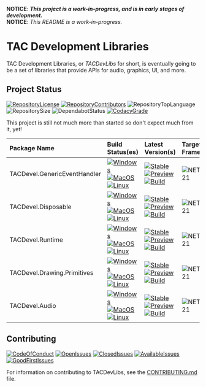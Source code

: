 **NOTICE**: ***This project is a work-in-progress, and is in early stages of development.***  
**NOTICE**: *This README is a work-in-progress.*

# TAC Development Libraries

TAC Development Libraries, or *TACDevLibs* for short, is eventually going to be a set of libraries that provide APIs for audio, graphics, UI, and more.

## Project Status

[![RepositoryLicense][Repository.License.Badge]][Repository.License.Link]
[![RepositoryContributors][Repository.Contributors.Badge]][Repository.Contributors.Link]
![RepositoryTopLanguage][Repository.TopLanguage.Badge]
![RepositorySize][Repository.Size.Badge]
![DependabotStatus][Dependabot.Badge]
[![CodacyGrade][Codacy.Badge]][Codacy.Link]

This project is still not much more than started so don't expect much from it, yet!

| Package Name                 | Build Status(es) | Latest Version(s) | Target Framework(s) |
| :--------------------------- | :--------------- | :---------------- | :------------------ |
| TACDevel.GenericEventHandler | [![Windows][Build.TACDevel.GenericEventHandler.Windows]][Build.Link]<br/>[![MacOS][Build.TACDevel.GenericEventHandler.MacOS]][Build.Link]<br/>[![Linux][Build.TACDevel.GenericEventHandler.Linux]][Build.Link] | [![Stable][Package.TACDevel.GenericEventHandler.Stable]][Package.TACDevel.GenericEventHandler.Stable.Link]<br/>[![Preview][Package.TACDevel.GenericEventHandler.Preview]][Package.TACDevel.GenericEventHandler.Preview.Link]<br/>[![Build][Package.TACDevel.GenericEventHandler.Build]][Package.TACDevel.GenericEventHandler.Build.Link] | ![NETStandard21][Framework.NETStandard21] |
| TACDevel.Disposable          | [![Windows][Build.TACDevel.Disposable.Windows]][Build.Link]<br/>[![MacOS][Build.TACDevel.Disposable.MacOS]][Build.Link]<br/>[![Linux][Build.TACDevel.Disposable.Linux]][Build.Link] | [![Stable][Package.TACDevel.Disposable.Stable]][Package.TACDevel.Disposable.Stable.Link]<br/>[![Preview][Package.TACDevel.Disposable.Preview]][Package.TACDevel.Disposable.Preview.Link]<br/>[![Build][Package.TACDevel.Disposable.Build]][Package.TACDevel.Disposable.Build.Link] | ![NETStandard21][Framework.NETStandard21] |
| TACDevel.Runtime             | [![Windows][Build.TACDevel.Runtime.Windows]][Build.Link]<br/>[![MacOS][Build.TACDevel.Runtime.MacOS]][Build.Link]<br/>[![Linux][Build.TACDevel.Runtime.Linux]][Build.Link] | [![Stable][Package.TACDevel.Runtime.Stable]][Package.TACDevel.Runtime.Stable.Link]<br/>[![Preview][Package.TACDevel.Runtime.Preview]][Package.TACDevel.Runtime.Preview.Link]<br/>[![Build][Package.TACDevel.Runtime.Build]][Package.TACDevel.Runtime.Build.Link] | ![NETStandard21][Framework.NETStandard21] |
| TACDevel.Drawing.Primitives  | [![Windows][Build.TACDevel.Drawing.Primitives.Windows]][Build.Link]<br/>[![MacOS][Build.TACDevel.Drawing.Primitives.MacOS]][Build.Link]<br/>[![Linux][Build.TACDevel.Drawing.Primitives.Linux]][Build.Link] | [![Stable][Package.TACDevel.Drawing.Primitives.Stable]][Package.TACDevel.Drawing.Primitives.Stable.Link]<br/>[![Preview][Package.TACDevel.Drawing.Primitives.Preview]][Package.TACDevel.Drawing.Primitives.Preview.Link]<br/>[![Build][Package.TACDevel.Drawing.Primitives.Build]][Package.TACDevel.Drawing.Primitives.Build.Link] | ![NETStandard21][Framework.NETStandard21] |
| TACDevel.Audio               | [![Windows][Build.TACDevel.Audio.Windows]][Build.Link]<br/>[![MacOS][Build.TACDevel.Audio.MacOS]][Build.Link]<br/>[![Linux][Build.TACDevel.Audio.Linux]][Build.Link] | [![Stable][Package.TACDevel.Audio.Stable]][Package.TACDevel.Audio.Stable.Link]<br/>[![Preview][Package.TACDevel.Audio.Preview]][Package.TACDevel.Audio.Preview.Link]<br/>[![Build][Package.TACDevel.Audio.Build]][Package.TACDevel.Audio.Build.Link] | ![NETStandard21][Framework.NETStandard21] |

## Contributing

[![CodeOfConduct][Repository.CodeOfConduct.Badge]][Repository.CodeOfConduct.Link]
[![OpenIssues][Repository.OpenIssues.Badge]][Repository.OpenIssues.Link]
[![ClosedIssues][Repository.ClosedIssues.Badge]][Repository.ClosedIssues.Link]
[![AvailableIssues][Repository.AvailableIssues.Badge]][Repository.AvailableIssues.Link]
[![GoodFirstIssues][Repository.GoodFirstIssues.Badge]][Repository.GoodFirstIssues.Link]

For information on contributing to TACDevLibs, see the [CONTRIBUTING.md][File.Contributing.Link] file.

[Repository.License.Badge]: https://img.shields.io/badge/License-MIT-gray?logo=open-source-initiative&logoColor=white
[Repository.License.Link]: https://github.com/tom-corwin/tacdevlibs/blob/master/LICENSE.md
[Repository.Contributors.Badge]: https://img.shields.io/github/contributors-anon/tom-corwin/tacdevlibs?color=gray&label=Contributors&logo=github
[Repository.Contributors.Link]: https://github.com/tom-corwin/tacdevlibs/graphs/contributors
[Repository.TopLanguage.Badge]: https://img.shields.io/github/languages/top/tom-corwin/tacdevlibs?color=%2305930C&label=C%23%20%288.0%29&logo=github
[Repository.Size.Badge]: https://img.shields.io/github/repo-size/tom-corwin/tacdevlibs?color=gray&label=Size&logo=github
[Dependabot.Badge]: https://badgen.net/dependabot/tom-corwin/tacdevlibs/?icon=dependabot&label=Dependabot
[Codacy.Badge]: https://img.shields.io/codacy/grade/ddc482a56b6349b0958d1eb65d0c047a?label=Code%20Quality&logo=codacy
[Codacy.Link]: https://app.codacy.com/manual/tom-corwin/tacdevlibs/dashboard
[Build.Link]: https://dev.azure.com/tacdevlibs/tacdevlibs/_build/latest?definitionId=1&branchName=master
[Framework.NETStandard21]: https://img.shields.io/badge/TargetFramework-netstandard2.1-blue?logo=.net
[Framework.NETCoreApp31]: https://img.shields.io/badge/TargetFramework-netcoreapp3.1-blue?logo=.net
[Build.TACDevel.GenericEventHandler.Windows]: https://img.shields.io/azure-devops/build/tacdevlibs/16361502-19e3-44ec-b71b-2915cc6a7eee/1/master?job=Build_TACDevelGenericEventHandler_Windows_Release&label=Windows&logo=windows&logoColor=white&stage=Build%20%28TACDevel.GenericEventHandler%29
[Build.TACDevel.GenericEventHandler.MacOS]: https://img.shields.io/azure-devops/build/tacdevlibs/16361502-19e3-44ec-b71b-2915cc6a7eee/1/master?job=Build_TACDevelGenericEventHandler_MacOS_Release&label=macOS&logo=apple&logoColor=white&stage=Build%20%28TACDevel.GenericEventHandler%29
[Build.TACDevel.GenericEventHandler.Linux]: https://img.shields.io/azure-devops/build/tacdevlibs/16361502-19e3-44ec-b71b-2915cc6a7eee/1/master?job=Build_TACDevelGenericEventHandler_Linux_Release&label=Linux&logo=ubuntu&logoColor=white&stage=Build%20%28TACDevel.GenericEventHandler%29
[Package.TACDevel.GenericEventHandler.Stable]: https://img.shields.io/nuget/v/TACDevel.GenericEventHandler?color=blue&label=Stable&logo=nuget&logoColor=blue
[Package.TACDevel.GenericEventHandler.Preview]: https://img.shields.io/nuget/vpre/TACDevel.GenericEventHandler?color=blueviolet&label=Preview&logo=nuget&logoColor=blue
[Package.TACDevel.GenericEventHandler.Build]: https://img.shields.io/myget/tacdevlibs/vpre/TACDevel.GenericEventHandler?color=orange&label=Build&logo=nuget&logoColor=green
[Package.TACDevel.GenericEventHandler.Stable.Link]: http://localhost
[Package.TACDevel.GenericEventHandler.Preview.Link]: http://localhost
[Package.TACDevel.GenericEventHandler.Build.Link]: https://www.myget.org/feed/tacdevlibs/package/nuget/TACDevel.GenericEventHandler
[Build.TACDevel.Disposable.Windows]: https://img.shields.io/azure-devops/build/tacdevlibs/16361502-19e3-44ec-b71b-2915cc6a7eee/1/master?job=Build_TACDevelDisposable_Windows_Release&label=Windows&logo=windows&logoColor=white&stage=Build%20%28TACDevel.Disposable%29
[Build.TACDevel.Disposable.MacOS]: https://img.shields.io/azure-devops/build/tacdevlibs/16361502-19e3-44ec-b71b-2915cc6a7eee/1/master?job=Build_TACDevelDisposable_MacOS_Release&label=macOS&logo=apple&logoColor=white&stage=Build%20%28TACDevel.Disposable%29
[Build.TACDevel.Disposable.Linux]: https://img.shields.io/azure-devops/build/tacdevlibs/16361502-19e3-44ec-b71b-2915cc6a7eee/1/master?job=Build_TACDevelDisposable_Linux_Release&label=Linux&logo=linux&logoColor=white&stage=Build%20%28TACDevel.Disposable%29
[Package.TACDevel.Disposable.Stable]: https://img.shields.io/nuget/v/TACDevel.Disposable?color=blue&label=Stable&logo=nuget&logoColor=blue
[Package.TACDevel.Disposable.Preview]: https://img.shields.io/nuget/vpre/TACDevel.Disposable?color=blueviolet&label=Preview&logo=nuget&logoColor=blue
[Package.TACDevel.Disposable.Build]: https://img.shields.io/myget/tacdevlibs/vpre/TACDevel.Disposable?color=orange&label=Build&logo=nuget&logoColor=green
[Package.TACDevel.Disposable.Stable.Link]: http://localhost
[Package.TACDevel.Disposable.Preview.Link]: http://localhost
[Package.TACDevel.Disposable.Build.Link]: https://www.myget.org/feed/tacdevlibs/package/nuget/TACDevel.Disposable
[Build.TACDevel.Runtime.Windows]: https://img.shields.io/azure-devops/build/tacdevlibs/16361502-19e3-44ec-b71b-2915cc6a7eee/1/master?job=Build_TACDevelRuntime_Windows_Release&label=Windows&logo=windows&logoColor=white&stage=Build%20%28TACDevel.Runtime%29
[Build.TACDevel.Runtime.MacOS]: https://img.shields.io/azure-devops/build/tacdevlibs/16361502-19e3-44ec-b71b-2915cc6a7eee/1/master?job=Build_TACDevelRuntime_MacOS_Release&label=macOS&logo=apple&logoColor=white&stage=Build%20%28TACDevel.Runtime%29
[Build.TACDevel.Runtime.Linux]: https://img.shields.io/azure-devops/build/tacdevlibs/16361502-19e3-44ec-b71b-2915cc6a7eee/1/master?job=Build_TACDevelRuntime_Linux_Release&label=Linux&logo=linux&logoColor=white&stage=Build%20%28TACDevel.Runtime%29
[Package.TACDevel.Runtime.Stable]: https://img.shields.io/nuget/v/TACDevel.Runtime?color=blue&label=Stable&logo=nuget&logoColor=blue
[Package.TACDevel.Runtime.Preview]: https://img.shields.io/nuget/vpre/TACDevel.Runtime?color=blueviolet&label=Preview&logo=nuget&logoColor=blue
[Package.TACDevel.Runtime.Build]: https://img.shields.io/myget/tacdevlibs/vpre/TACDevel.Runtime?color=orange&label=Build&logo=nuget&logoColor=green
[Package.TACDevel.Runtime.Stable.Link]: http://localhost
[Package.TACDevel.Runtime.Preview.Link]: http://localhost
[Package.TACDevel.Runtime.Build.Link]: https://www.myget.org/feed/tacdevlibs/package/nuget/TACDevel.Runtime
[Build.TACDevel.Audio.Windows]: https://img.shields.io/azure-devops/build/tacdevlibs/16361502-19e3-44ec-b71b-2915cc6a7eee/1/master?job=Build_TACDevelRuntimeInteropServices_Windows_Release&label=Windows&logo=windows&logoColor=white&stage=Build%20%28TACDevel.Audio%29
[Build.TACDevel.Audio.MacOS]: https://img.shields.io/azure-devops/build/tacdevlibs/16361502-19e3-44ec-b71b-2915cc6a7eee/1/master?job=Build_TACDevelRuntimeInteropServices_MacOS_Release&label=macOS&logo=apple&logoColor=white&stage=Build%20%28TACDevel.Audio%29
[Build.TACDevel.Audio.Linux]: https://img.shields.io/azure-devops/build/tacdevlibs/16361502-19e3-44ec-b71b-2915cc6a7eee/1/master?job=Build_TACDevelRuntimeInteropServices_Linux_Release&label=Linux&logo=linux&logoColor=white&stage=Build%20%28TACDevel.Audio%29
[Package.TACDevel.Audio.Stable]: https://img.shields.io/nuget/v/TACDevel.Audio?color=blue&label=Stable&logo=nuget&logoColor=blue
[Package.TACDevel.Audio.Preview]: https://img.shields.io/nuget/vpre/TACDevel.Audio?color=blueviolet&label=Preview&logo=nuget&logoColor=blue
[Package.TACDevel.Audio.Build]: https://img.shields.io/myget/tacdevlibs/vpre/TACDevel.Audio?color=orange&label=Build&logo=nuget&logoColor=green
[Package.TACDevel.Audio.Stable.Link]: http://localhost
[Package.TACDevel.Audio.Preview.Link]: http://localhost
[Package.TACDevel.Audio.Build.Link]: https://www.myget.org/feed/tacdevlibs/package/nuget/TACDevel.Audio
[Build.TACDevel.Drawing.Primitives.Windows]: https://img.shields.io/azure-devops/build/tacdevlibs/16361502-19e3-44ec-b71b-2915cc6a7eee/1/master?job=Build_TACDevelDrawingPrimitives_Windows_Release&label=Windows&logo=windows&logoColor=white&stage=Build%20%28TACDevel.Drawing.Primitives%29
[Build.TACDevel.Drawing.Primitives.MacOS]: https://img.shields.io/azure-devops/build/tacdevlibs/16361502-19e3-44ec-b71b-2915cc6a7eee/1/master?job=Build_TACDevelDrawingPrimitives_MacOS_Release&label=macOS&logo=apple&logoColor=white&stage=Build%20%28TACDevel.Drawing.Primitives%29
[Build.TACDevel.Drawing.Primitives.Linux]: https://img.shields.io/azure-devops/build/tacdevlibs/16361502-19e3-44ec-b71b-2915cc6a7eee/1/master?job=Build_TACDevelDrawingPrimitives_Linux_Release&label=Linux&logo=linux&logoColor=white&stage=Build%20%28TACDevel.Drawing.Primitives%29
[Package.TACDevel.Drawing.Primitives.Stable]: https://img.shields.io/nuget/v/TACDevel.Drawing.Primitives?color=blue&label=Stable&logo=nuget&logoColor=blue
[Package.TACDevel.Drawing.Primitives.Preview]: https://img.shields.io/nuget/vpre/TACDevel.Drawing.Primitives?color=blueviolet&label=Preview&logo=nuget&logoColor=blue
[Package.TACDevel.Drawing.Primitives.Build]: https://img.shields.io/myget/tacdevlibs/vpre/TACDevel.Drawing.Primitives?color=orange&label=Build&logo=nuget&logoColor=green
[Package.TACDevel.Drawing.Primitives.Stable.Link]: http://localhost
[Package.TACDevel.Drawing.Primitives.Preview.Link]: http://localhost
[Package.TACDevel.Drawing.Primitives.Build.Link]: https://www.myget.org/feed/tacdevlibs/package/nuget/TACDevel.Drawing.Primitives
[Repository.CodeOfConduct.Badge]: https://img.shields.io/badge/Contributor%20Covenent-2.0-gray?logo=open-source-initiative&logoColor=white
[Repository.CodeOfConduct.Link]: https://github.com/tom-corwin/tacdevlibs/blob/master/CODE_OF_CONDUCT.md
[Repository.OpenIssues.Badge]: https://img.shields.io/github/issues-raw/tom-corwin/tacdevlibs?color=brightgreen&label=Issues%3AOpen&logo=github
[Repository.OpenIssues.Link]: https://github.com/tom-corwin/tacdevlibs/issues?q=is%3Aissue+is%3Aopen
[Repository.ClosedIssues.Badge]: https://img.shields.io/github/issues-closed-raw/tom-corwin/tacdevlibs?color=red&label=Issues%3AClosed&logo=github
[Repository.ClosedIssues.Link]: https://github.com/tom-corwin/tacdevlibs/issues?q=is%3Aissue+is%3Aclosed
[Repository.AvailableIssues.Badge]: https://img.shields.io/github/issues-raw/tom-corwin/tacdevlibs/Status:Available?color=green&label=Issue%3AStatus%3AAvailable&logo=github
[Repository.AvailableIssues.Link]: https://github.com/tom-corwin/tacdevlibs/issues?q=is%3Aissue+is%3Aopen+label%3AStatus%3AAvailable
[Repository.GoodFirstIssues.Badge]: https://img.shields.io/github/issues-raw/tom-corwin/tacdevlibs/Meta:GoodFirstIssue?color=green&label=Issue%3AMeta%3AGoodFirstIssue&logo=github
[Repository.GoodFirstIssues.Link]: https://github.com/tom-corwin/tacdevlibs/issues?q=is%3Aissue+is%3Aopen+label%3AMeta%3AGoodFirstIssue
[File.Contributing.Link]: https://github.com/tom-corwin/tacdevlibs/blob/master/CONTRIBUTING.md

<!--

## Using TCDFx Packages

For examples, see the `examples\` directory.

### Runtime Prerequisites

| Operating System | Prerequisites                                  |
| :--------------- | :----------------------------------------------|
| Windows 7/8.1/10 | Microsoft .NET Core 3.0 Runtime                |
| Linux            | Microsoft .NET Core 3.0 Runtime<br/>GTK+ 3.10+ |
| macOS            | Microsoft .NET Core 3.0 Runtime                |

### Utilizing Pre-Built Packages

While following these instructions:

  * Replace `{PackageName}` with the package you want to use.  
  * Replace `{PackageVersion}` with the version of the package.

#### Install using .NET CLI

Run the following command in a command-line interface and enter the following:

```
dotnet add package {PackageName} --version {PackageVersion}
```

#### Install using a PackageReference

Add the following to your `.csproj`:

```xml
<ItemGroup>
  <PackageReference Include="{PackageName}" Version="{PackageVersion}" />
</ItemGroup>
```

### Building From Source

You can build the packages just by installing the prerequisites and running a few commands. Use the steps below to get started!

#### Build Prerequisites

| Operating System | Prerequisites               |
| :--------------- | :---------------------------|
| Windows 7/8.1/10 | Microsoft .NET Core 3.0 SDK |
| Linux            | Microsoft .NET Core 3.0 SDK |
| macOS            | Microsoft .NET Core 3.0 SDK |

#### Build Using a CLI

Run the following command in a command-line interface in the root directory of this repository (with respect to OS):

```
dotnet build dirs.proj
```

[AzurePipelines.Link]: https://azure.microsoft.com/en-us/services/devops/pipelines/
[DotNetCore.SupportedOS.Link]: https://github.com/dotnet/core/blob/master/release-notes/3.0/3.0-supported-os.md
[BuildStatus.Link]: https://dev.azure.com/tom-corwin/tcdfx/_build/latest?definitionId=15&branchName=master
[BuildStatus.TCDFxCore_Windows81_Debug.Badge]: https://dev.azure.com/tom-corwin/tcdfx/_apis/build/status/TCDFx?branchName=master&jobName=TCDFxCore_Windows81_Debug
[BuildStatus.TCDFxCore_Windows81_Release.Badge]: https://dev.azure.com/tom-corwin/tcdfx/_apis/build/status/TCDFx?branchName=master&jobName=TCDFxCore_Windows81_Release
[BuildStatus.TCDFxCore_Windows10_Debug.Badge]: https://dev.azure.com/tom-corwin/tcdfx/_apis/build/status/TCDFx?branchName=master&jobName=TCDFxCore_Windows10_Debug
[BuildStatus.TCDFxCore_Windows10_Release.Badge]: https://dev.azure.com/tom-corwin/tcdfx/_apis/build/status/TCDFx?branchName=master&jobName=TCDFxCore_Windows10_Release
[BuildStatus.TCDFxCore_Ubuntu1604_Debug.Badge]: https://dev.azure.com/tom-corwin/tcdfx/_apis/build/status/TCDFx?branchName=master&jobName=TCDFxCore_Ubuntu1604_Debug
[BuildStatus.TCDFxCore_Ubuntu1604_Release.Badge]: https://dev.azure.com/tom-corwin/tcdfx/_apis/build/status/TCDFx?branchName=master&jobName=TCDFxCore_Ubuntu1604_Release
[BuildStatus.TCDFxCore_macOS1013_Debug.Badge]: https://dev.azure.com/tom-corwin/tcdfx/_apis/build/status/TCDFx?branchName=master&jobName=TCDFxCore_macOS1013_Debug
[BuildStatus.TCDFxCore_macOS1013_Release.Badge]: https://dev.azure.com/tom-corwin/tcdfx/_apis/build/status/TCDFx?branchName=master&jobName=TCDFxCore_macOS1013_Release
[BuildStatus.TCDFxCore_macOS1014_Debug.Badge]: https://dev.azure.com/tom-corwin/tcdfx/_apis/build/status/TCDFx?branchName=master&jobName=TCDFxCore_macOS1014_Debug
[BuildStatus.TCDFxCore_macOS1014_Release.Badge]: https://dev.azure.com/tom-corwin/tcdfx/_apis/build/status/TCDFx?branchName=master&jobName=TCDFxCore_macOS1014_Release
[BuildStatus.TCDFxUI_Windows81_Debug.Badge]: https://dev.azure.com/tom-corwin/tcdfx/_apis/build/status/TCDFx?branchName=master&jobName=TCDFxUI_Windows81_Debug
[BuildStatus.TCDFxUI_Windows81_Release.Badge]: https://dev.azure.com/tom-corwin/tcdfx/_apis/build/status/TCDFx?branchName=master&jobName=TCDFxUI_Windows81_Release
[BuildStatus.TCDFxUI_Windows10_Debug.Badge]: https://dev.azure.com/tom-corwin/tcdfx/_apis/build/status/TCDFx?branchName=master&jobName=TCDFxUI_Windows10_Debug
[BuildStatus.TCDFxUI_Windows10_Release.Badge]: https://dev.azure.com/tom-corwin/tcdfx/_apis/build/status/TCDFx?branchName=master&jobName=TCDFxUI_Windows10_Release
[BuildStatus.TCDFxUI_Ubuntu1604_Debug.Badge]: https://dev.azure.com/tom-corwin/tcdfx/_apis/build/status/TCDFx?branchName=master&jobName=TCDFxUI_Ubuntu1604_Debug
[BuildStatus.TCDFxUI_Ubuntu1604_Release.Badge]: https://dev.azure.com/tom-corwin/tcdfx/_apis/build/status/TCDFx?branchName=master&jobName=TCDFxUI_Ubuntu1604_Release
[BuildStatus.TCDFxUI_macOS1013_Debug.Badge]: https://dev.azure.com/tom-corwin/tcdfx/_apis/build/status/TCDFx?branchName=master&jobName=TCDFxUI_macOS1013_Debug
[BuildStatus.TCDFxUI_macOS1013_Release.Badge]: https://dev.azure.com/tom-corwin/tcdfx/_apis/build/status/TCDFx?branchName=master&jobName=TCDFxUI_macOS1013_Release
[BuildStatus.TCDFxUI_macOS1014_Debug.Badge]: https://dev.azure.com/tom-corwin/tcdfx/_apis/build/status/TCDFx?branchName=master&jobName=TCDFxUI_macOS1014_Debug
[BuildStatus.TCDFxUI_macOS1014_Release.Badge]: https://dev.azure.com/tom-corwin/tcdfx/_apis/build/status/TCDFx?branchName=master&jobName=TCDFxUI_macOS1014_Release
[Versions.TCDFxCore.Stable.Badge]: https://img.shields.io/nuget/v/TCDFx.Core.svg?color=blue&label=Stable&logo=nuget
[Versions.TCDFxCore.Preview.Badge]: https://img.shields.io/nuget/vpre/TCDFx.Core.svg?color=orange&label=Preview&logo=nuget
[Versions.TCDFxUI.Stable.Badge]: https://img.shields.io/nuget/v/TCDFx.UI.svg?color=blue&label=Stable&logo=nuget
[Versions.TCDFxUI.Preview.Badge]: https://img.shields.io/nuget/vpre/TCDFx.UI.svg?color=orange&label=Preview&logo=nuget
-->